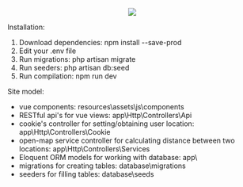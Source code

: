 <p align="center"><img src="https://laravel.com/assets/img/components/logo-laravel.svg"></p>

Installation:
1. Download dependencies: npm install --save-prod
2. Edit your .env file
3. Run migrations: php artisan migrate
4. Run seeders: php artisan db:seed
5. Run compilation: npm run dev

Site model:
- vue components: resources\assets\js\components
- RESTful api's for vue views: app\Http\Controllers\Api
- cookie's controller for setting/obtaining user location: app\Http\Controllers\Cookie
- open-map service controller for calculating distance between two locations: app\Http\Controllers\Services
- Eloquent ORM models for working with database: app\
- migrations for creating tables: database\migrations
- seeders for filling tables: database\seeds

